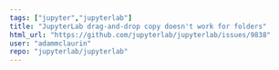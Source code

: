 ```yaml
---
tags: ["jupyter","jupyterlab"]
title: "JupyterLab drag-and-drop copy doesn't work for folders"
html_url: "https://github.com/jupyterlab/jupyterlab/issues/9838"
user: "adammclaurin"
repo: "jupyterlab/jupyterlab"
---
```


